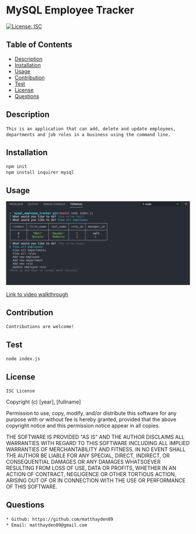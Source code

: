 
# MySQL Employee Tracker
[![License: ISC](https://img.shields.io/badge/License-ISC-blue.svg)](https://opensource.org/licenses/ISC)
## Table of Contents
* [Description](#description)
* [Installation](#installation)
* [Usage](#usage)
* [Contribution](#contribution)
* [Test](#test)
* [License](#license)
* [Questions](#questions)
## Description
    This is an application that can add, delete and update employees, departments and job roles in a business using the command line. 
## Installation
    npm init
    npm install inquirer mysql
## Usage
![Usage](https://github.com/matthayden09/mysql_employee_tracker/blob/main/assets/usage.png)

[Link to video walkthrough](https://drive.google.com/file/d/1DwocamBO3ZBtzvpyj4UR3qA3PHiz9BVW/view)
    
## Contribution
    Contributions are welcome!
## Test
    node index.js
## License
    ISC License

  Copyright (c) [year], [fullname]
  
  Permission to use, copy, modify, and/or distribute this software for any
  purpose with or without fee is hereby granted, provided that the above
  copyright notice and this permission notice appear in all copies.
  
  THE SOFTWARE IS PROVIDED "AS IS" AND THE AUTHOR DISCLAIMS ALL WARRANTIES
  WITH REGARD TO THIS SOFTWARE INCLUDING ALL IMPLIED WARRANTIES OF
  MERCHANTABILITY AND FITNESS. IN NO EVENT SHALL THE AUTHOR BE LIABLE FOR
  ANY SPECIAL, DIRECT, INDIRECT, OR CONSEQUENTIAL DAMAGES OR ANY DAMAGES
  WHATSOEVER RESULTING FROM LOSS OF USE, DATA OR PROFITS, WHETHER IN AN
  ACTION OF CONTRACT, NEGLIGENCE OR OTHER TORTIOUS ACTION, ARISING OUT OF
  OR IN CONNECTION WITH THE USE OR PERFORMANCE OF THIS SOFTWARE.
## Questions
    * Github: https://github.com/matthayden09
    * Email: matthayden09@gmail.com
